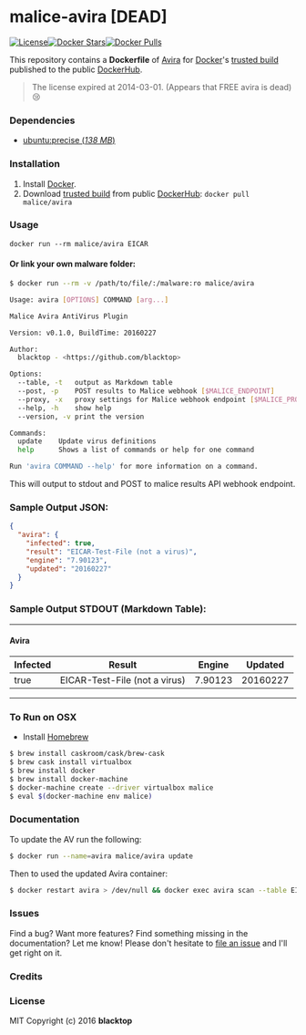 malice-avira [DEAD]
===================

[![License](http://img.shields.io/:license-mit-blue.svg)](http://doge.mit-license.org)[![Docker Stars](https://img.shields.io/docker/stars/malice/avira.svg)](https://hub.docker.com/r/malice/avira/)[![Docker Pulls](https://img.shields.io/docker/pulls/malice/avira.svg)](https://hub.docker.com/r/malice/avira/)

This repository contains a **Dockerfile** of [Avira](http://www.avira.com/en/index) for [Docker](https://www.docker.io/)'s [trusted build](https://hub.docker.com/r/malice/avira/) published to the public [DockerHub](https://hub.docker.com).

> The license expired at 2014-03-01. (Appears that FREE avira is dead) :cry:

### Dependencies

-	[ubuntu:precise (*138 MB*\)](https://hub.docker.com/_/ubuntu/)

### Installation

1.	Install [Docker](https://www.docker.io/).
2.	Download [trusted build](https://hub.docker.com/r/malice/avira/) from public [DockerHub](https://hub.docker.com): `docker pull malice/avira`

### Usage

```
docker run --rm malice/avira EICAR
```

#### Or link your own malware folder:

```bash
$ docker run --rm -v /path/to/file/:/malware:ro malice/avira

Usage: avira [OPTIONS] COMMAND [arg...]

Malice Avira AntiVirus Plugin

Version: v0.1.0, BuildTime: 20160227

Author:
  blacktop - <https://github.com/blacktop>

Options:
  --table, -t	output as Markdown table
  --post, -p	POST results to Malice webhook [$MALICE_ENDPOINT]
  --proxy, -x	proxy settings for Malice webhook endpoint [$MALICE_PROXY]
  --help, -h	show help
  --version, -v	print the version

Commands:
  update	Update virus definitions
  help		Shows a list of commands or help for one command

Run 'avira COMMAND --help' for more information on a command.
```

This will output to stdout and POST to malice results API webhook endpoint.

### Sample Output JSON:

```json
{
  "avira": {
    "infected": true,
    "result": "EICAR-Test-File (not a virus)",
    "engine": "7.90123",
    "updated": "20160227"
  }
}
```

### Sample Output STDOUT (Markdown Table):

---

#### Avira

| Infected | Result                        | Engine  | Updated  |
|----------|-------------------------------|---------|----------|
| true     | EICAR-Test-File (not a virus) | 7.90123 | 20160227 |

---

### To Run on OSX

-	Install [Homebrew](http://brew.sh)

```bash
$ brew install caskroom/cask/brew-cask
$ brew cask install virtualbox
$ brew install docker
$ brew install docker-machine
$ docker-machine create --driver virtualbox malice
$ eval $(docker-machine env malice)
```

### Documentation

To update the AV run the following:

```bash
$ docker run --name=avira malice/avira update
```

Then to used the updated Avira container:

```bash
$ docker restart avira > /dev/null && docker exec avira scan --table EICAR
```

### Issues

Find a bug? Want more features? Find something missing in the documentation? Let me know! Please don't hesitate to [file an issue](https://github.com/maliceio/malice-av/issues/new) and I'll get right on it.

### Credits

### License

MIT Copyright (c) 2016 **blacktop**

<!-- Avira Dockerfile
================

This repository contains a **Dockerfile** of [Avira](http://www.avira.com/en/index) for [Docker](https://www.docker.io/)'s [trusted build](https://index.docker.io/u/blacktop/avira/) published to the public [Docker Registry](https://index.docker.io/).

### Dependencies
* [ubuntu:latest](https://index.docker.io/_/ubuntu/)

### Installation
1. Install [Docker](https://www.docker.io/).
2. Download [trusted build](https://index.docker.io/u/blacktop/avira/) from public [Docker Registry](https://index.docker.io/): `docker pull blacktop/avira`

#### Alternatively, build an image from Dockerfile
`docker build -t blacktop/avira github.com/blacktop/docker-avira`

### Usage

    $ docker run -i -t blacktop/avira

#### Or link your own malware folder:

    $ docker run -i -t -v /path/to/malware/:/malware:ro blacktop/avira

#### Output:

    Avira AntiVir Professional (ondemand scanner)
    Copyright (C) 2010 by Avira GmbH.
    All rights reserved.

    SAVAPI-Version: 3.1.1.8, AVE-Version: 8.3.18.22
    VDF-Version: 7.11.151.18 created 20140523

    AntiVir license: 2228602884

    Info: automatically excluding /sys/ from scan (special fs)
    Info: automatically excluding /proc/ from scan (special fs)
    Info: automatically excluding /home/quarantine/ from scan (quarantine)

      file: /malware/EICAR
        last modified on  date: 2014-04-15  time: 07:29:59,  size: 68 bytes
        "ALERT: Eicar-Test-Signature" ; virus ; Contains code of the Eicar-Test-Signature virus
        ALERT-URL: http://www.avira.com/en/threats?q=Eicar%2DTest%2DSignature
      no action taken

    ------ scan results ------
       directories: 0
     scanned files: 1
            alerts: 1
        suspicious: 0
          repaired: 0
           deleted: 0
           renamed: 0
             moved: 0
         scan time: 00:00:01
    --------------------------

### Todo
- [x] Install/Run Avira
- [ ] Start Daemon and watch folder with supervisord
- [ ] Have container take a URL as input and download/scan file
- [ ] Output Scan Results as formated JSON
- [ ] Attach a Volume that will hold malware for a host's tmp folder
 -->
